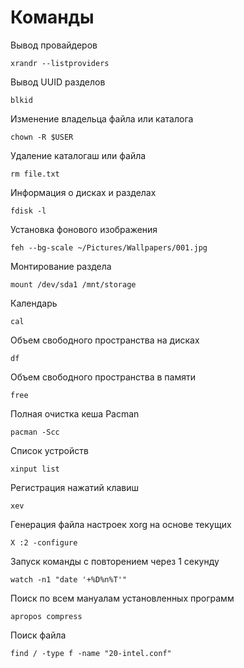 # Команды

Вывод провайдеров

```
xrandr --listproviders

```

Вывод UUID разделов

```
blkid

```
Изменение владельца файла или каталога

```
chown -R $USER

```
Удаление каталогаш или файла

```
rm file.txt

```

Информация о дисках и разделах

```
fdisk -l

```

Установка фонового изображения

```
feh --bg-scale ~/Pictures/Wallpapers/001.jpg

```

Монтирование раздела

```
mount /dev/sda1 /mnt/storage

```

Календарь

```
cal

```

Объем свободного пространства на дисках

```
df

```

Объем свободного пространства в памяти

```
free

```

Полная очистка кеша Pacman

```
pacman -Scc

```

Список устройств

```
xinput list

```

Регистрация нажатий клавиш

```
xev

```
Генерация файла настроек xorg на основе текущих

```
X :2 -configure

```
Запуск команды с повторением через 1 секунду

```
watch -n1 "date '+%D%n%T'"

```

Поиск по всем мануалам установленных программ

```
apropos compress

```

Поиск файла

```
find / -type f -name "20-intel.conf"

```
